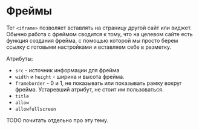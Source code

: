 # Фреймы

Тег `<iframe>` позволяет вставлять на страницу другой сайт или виджет. Обычно работа с фреймом сводится к тому, что на целевом сайте есть функция создания фрейма, с помощью которой мы просто берем ссылку с готовыми настройками и вставляем себе в разметку.

Атрибуты:

* `src` - источник информации для фрейма
* `width` и `height` - ширина и высота фрейма.
* `frameborder` - 0 и 1, не показывать или показывать рамку вокруг фрейма. Устаревший атрибут, не стоит им пользоваться.
* `title`
* `allow`
* `allowfullscreen`

TODO почитать отдельно про эту тему.